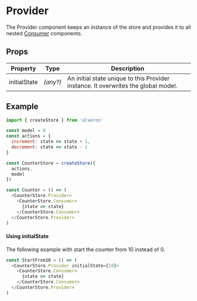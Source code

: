 # Provider

The Provider component keeps an instance of the store and provides it to all nested [Consumer](Consumer.md) components.

## Props
| Property | Type | Description |
| -------- | ---- | ----------- |
| initialState |*(any?)* | An initial state unique to this Provider instance. It overwrites the global model. |

## Example
```javascript
import { createStore } from 'alveron'

const model = 0
const actions = {
  increment: state => state + 1,
  decrement: state => state - 1
}

const CounterStore = createStore({
  actions,
  model
})

const Counter = () => (
  <CounterStore.Provider>
    <CounterStore.Consumer>
      {state => state}
    </CounterStore.Consumer>
  </CounterStore.Provider>
)
```

#### Using initialState

The following example with start the counter from 10 instead of 0.

```javascript
const StartFrom10 = () => (
  <CounterStore.Provider initialState={10}>
    <CounterStore.Consumer>
      {state => state}
    </CounterStore.Consumer>
  </CounterStore.Provider>
)
```